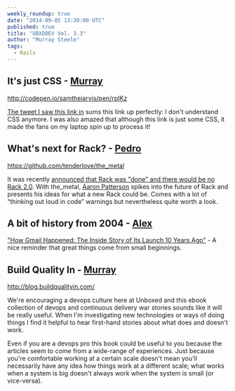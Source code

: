 ```yaml
---
weekly_roundup: true
date: "2014-09-05 13:30:00 UTC"
published: true
title: "UBXDDEV Vol. 3.3"
author: "Murray Steele"
tags:
  - Rails
---
```


## It's just CSS - [Murray](http://www.unboxedconsulting.com/people/murray-steele)

http://codepen.io/samthejarvis/pen/rpIKz

[The tweet I saw this link in](https://twitter.com/jonikorpi/status/507538058959659008) sums this link up perfectly: I don't understand CSS anymore.  I was also amazed that although this link is just some CSS, it made the fans on my laptop spin up to process it!

## What's next for Rack? - [Pedro](http://www.unboxedconsulting.com/people/pedro-moreira)

https://github.com/tenderlove/the_metal

It was recently [announced that Rack was "done" and there would be no Rack 2.0](https://groups.google.com/forum/#!msg/rack-devel/P8oOycVBaH0/1bm4eERJWPQJ).  With the_metal, [Aaron Patterson](http://www.tenderlovemaking.com/) spikes into the future of Rack and presents his ideas for what a new Rack could be.  Comes with a lot of “thinking out loud in code” warnings but nevertheless quite worth a look.

## A bit of history from 2004 - [Alex](https://twitter.com/AlexanderBobin)

["How Gmail Happened: The Inside Story of Its Launch 10 Years Ago"](http://time.com/43263/gmail-10th-anniversary/) - A nice reminder that great things come from small beginnings.

## Build Quality In - [Murray](http://www.unboxedconsulting.com/people/murray-steele)

http://blog.buildqualityin.com/

We're encouraging a devops culture here at Unboxed and this ebook collection of devops and continuous delivery war stories sounds like it will be really useful.  When I'm investigating new technologies or ways of doing things I find it helpful to hear first-hand stories about what does and doesn't work.

Even if you are a devops pro this book could be useful to you because the articles seem to come from a wide-range of experiences.  Just because you're comfortable working at a certain scale doesn't mean you'll necessarily have any idea how things work at a different scale; what works when a system is big doesn't always work when the system is small (or vice-versa).


